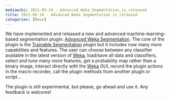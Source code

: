 ```yaml
---
mediawiki: 2011-05-24_-_Advanced_Weka_Segmentation_is_released
title: 2011-05-24 - Advanced Weka Segmentation is released
categories: [News]
---
```


We have implemented and released a new and advanced machine-learning-based segmentation plugin: [Advanced Weka Segmentation](/plugins/tws). The core of the plugin is the [Trainable Segmentation](/plugins/tws) plugin but it includes now many more capabilities and features. The user can choose between any classifier available in the latest version of [Weka](http://www.cs.waikato.ac.nz/ml/weka/), load/save all data and classifiers, select and tune many more features, get a probability map rather than a binary image, interact directly with the [Weka](http://www.cs.waikato.ac.nz/ml/weka/) GUI, record the plugin actions in the macro recorder, call the plugin methods from another plugin or script...

The plugin is still experimental, but please, go ahead and use it. Any feedback is welcome!


